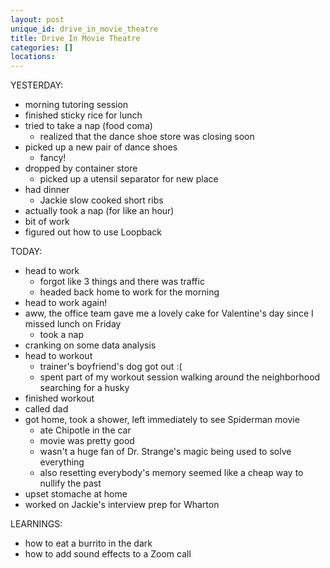 ```yaml
---
layout: post
unique_id: drive_in_movie_theatre
title: Drive In Movie Theatre
categories: []
locations: 
---
```


YESTERDAY:
* morning tutoring session
* finished sticky rice for lunch
* tried to take a nap (food coma)
  * realized that the dance shoe store was closing soon
* picked up a new pair of dance shoes
  * fancy!
* dropped by container store
  * picked up a utensil separator for new place
* had dinner
  * Jackie slow cooked short ribs
* actually took a nap (for like an hour)
* bit of work
* figured out how to use Loopback

TODAY:
* head to work
  * forgot like 3 things and there was traffic
  * headed back home to work for the morning
* head to work again!
* aww, the office team gave me a lovely cake for Valentine's day since I missed lunch on Friday
  * took a nap
* cranking on some data analysis
* head to workout
  * trainer's boyfriend's dog got out :(
  * spent part of my workout session walking around the neighborhood searching for a husky
* finished workout
* called dad
* got home, took a shower, left immediately to see Spiderman movie
  * ate Chipotle in the car
  * movie was pretty good
  * wasn't a huge fan of Dr. Strange's magic being used to solve everything
  * also resetting everybody's memory seemed like a cheap way to nullify the past
* upset stomache at home
* worked on Jackie's interview prep for Wharton

LEARNINGS:
* how to eat a burrito in the dark
* how to add sound effects to a Zoom call
